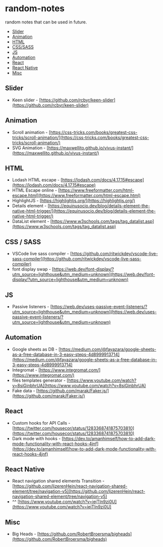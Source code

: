 # random-notes
random notes that can be used in future.
 - [Slider](#slider)
 - [Animation](#Animation)
 - [HTML](#html)
 - [CSS/SASS](#css--sass)
 - [JS](#js)
 - [Automation](#automation)
 - [React](#react)
 - [React Native](#react-native)
 - [Misc](#misc)

Slider
---
- Keen slider -  [https://github.com/rcbyr/keen-slider](https://github.com/rcbyr/keen-slider)

Animation
---
- Scroll animation - [https://css-tricks.com/books/greatest-css-tricks/scroll-animation/](https://css-tricks.com/books/greatest-css-tricks/scroll-animation/)
- SVG Animation - [https://maxwellito.github.io/vivus-instant/](https://maxwellito.github.io/vivus-instant/)

HTML
---
- Lodash HTML escape - [https://lodash.com/docs/4.17.15#escape](https://lodash.com/docs/4.17.15#escape)
- HTML Escape online - [https://www.freeformatter.com/html-escape.html](https://www.freeformatter.com/html-escape.html)
- HighlightJS - [https://highlightjs.org/](https://highlightjs.org/)
- Details element - [https://equinusocio.dev/blog/details-element-the-native-html-trigger/](https://equinusocio.dev/blog/details-element-the-native-html-trigger/)
- DataList element - [https://www.w3schools.com/tags/tag_datalist.asp](https://www.w3schools.com/tags/tag_datalist.asp)

CSS / SASS
---
- VSCode live sass compiler - [https://github.com/ritwickdey/vscode-live-sass-compiler](https://github.com/ritwickdey/vscode-live-sass-compiler)
- font display swap - [https://web.dev/font-display/?utm_source=lighthouse&utm_medium=unknown](https://web.dev/font-display/?utm_source=lighthouse&utm_medium=unknown)

JS
---
- Passive listeners - [https://web.dev/uses-passive-event-listeners/?utm_source=lighthouse&utm_medium=unknown](https://web.dev/uses-passive-event-listeners/?utm_source=lighthouse&utm_medium=unknown)

Automation
---

- Google sheets as DB - [https://medium.com/@fayazara/google-sheets-as-a-free-database-in-3-easy-steps-4d8999913714](https://medium.com/@fayazara/google-sheets-as-a-free-database-in-3-easy-steps-4d8999913714)
- Integromat - [https://www.integromat.com/](https://www.integromat.com/)
- files templates generator - [https://www.youtube.com/watch?v=8siGinbhrUA](https://www.youtube.com/watch?v=8siGinbhrUA)
- Fake data - [https://github.com/marak/Faker.js/](https://github.com/marak/Faker.js/)

React
---

- Custom hooks for API Calls - [https://twitter.com/housecor/status/1283368741875703810](https://twitter.com/housecor/status/1283368741875703810)
- Dark mode with hooks - [https://dev.to/amanhimself/how-to-add-dark-mode-functionality-with-react-hooks-4jnf](https://dev.to/amanhimself/how-to-add-dark-mode-functionality-with-react-hooks-4jnf)

React Native
---

- React navigation shared elements Transition - [https://github.com/IjzerenHein/react-navigation-shared-element/tree/navigation-v5](https://github.com/IjzerenHein/react-navigation-shared-element/tree/navigation-v5)
- ^^ [https://www.youtube.com/watch?v=iejTIn9zi0U](https://www.youtube.com/watch?v=iejTIn9zi0U)

Misc
---

- Big Heads - [https://github.com/RobertBroersma/bigheads](https://github.com/RobertBroersma/bigheads)
